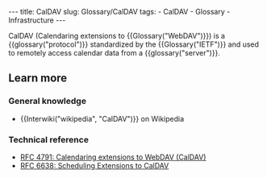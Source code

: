 --- title: CalDAV slug: Glossary/CalDAV tags: - CalDAV - Glossary - Infrastructure ---

CalDAV (Calendaring extensions to {{Glossary("WebDAV")}}) is a {{glossary("protocol")}} standardized by the {{Glossary("IETF")}} and used to remotely access calendar data from a {{glossary("server")}}.

## Learn more

### General knowledge

- {{Interwiki("wikipedia", "CalDAV")}} on Wikipedia

### Technical reference

- [RFC 4791: Calendaring extensions to WebDAV (CalDAV)](https://datatracker.ietf.org/doc/html/rfc4791)
- [RFC 6638: Scheduling Extensions to CalDAV](https://datatracker.ietf.org/doc/html/rfc6638)
